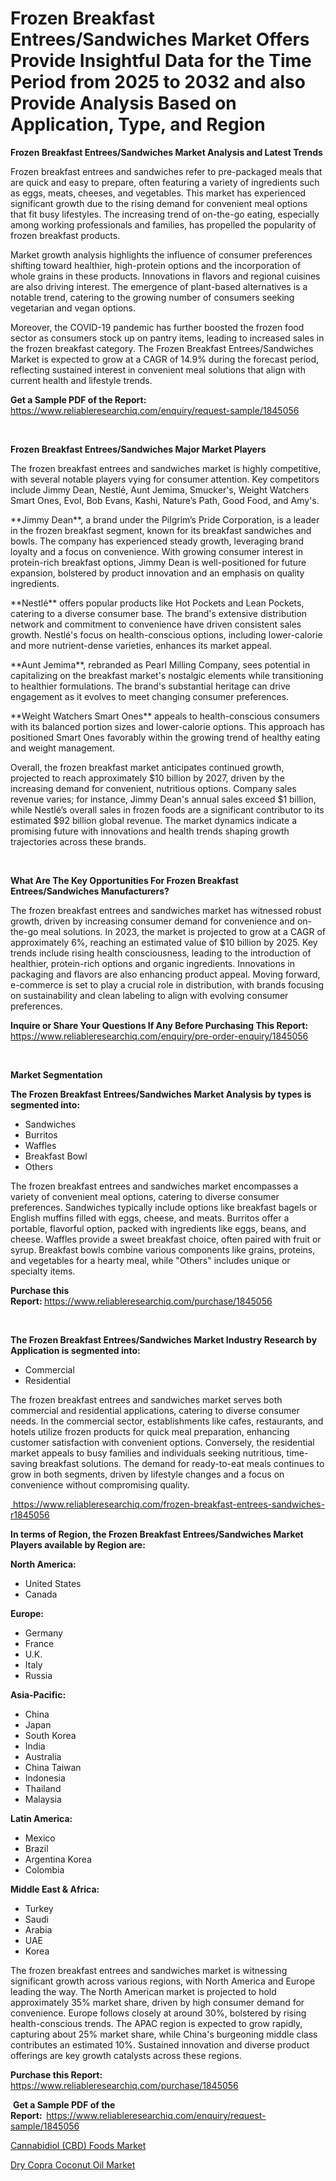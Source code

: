 <p><h1>Frozen Breakfast Entrees/Sandwiches Market Offers Provide Insightful Data for the Time Period from 2025 to 2032 and also Provide Analysis Based on Application, Type, and Region</h1></p><p><strong>Frozen Breakfast Entrees/Sandwiches Market Analysis and Latest Trends</strong></p>
<p><p>Frozen breakfast entrees and sandwiches refer to pre-packaged meals that are quick and easy to prepare, often featuring a variety of ingredients such as eggs, meats, cheeses, and vegetables. This market has experienced significant growth due to the rising demand for convenient meal options that fit busy lifestyles. The increasing trend of on-the-go eating, especially among working professionals and families, has propelled the popularity of frozen breakfast products.</p><p>Market growth analysis highlights the influence of consumer preferences shifting toward healthier, high-protein options and the incorporation of whole grains in these products. Innovations in flavors and regional cuisines are also driving interest. The emergence of plant-based alternatives is a notable trend, catering to the growing number of consumers seeking vegetarian and vegan options.</p><p>Moreover, the COVID-19 pandemic has further boosted the frozen food sector as consumers stock up on pantry items, leading to increased sales in the frozen breakfast category. The Frozen Breakfast Entrees/Sandwiches Market is expected to grow at a CAGR of 14.9% during the forecast period, reflecting sustained interest in convenient meal solutions that align with current health and lifestyle trends.</p></p>
<p><strong>Get a Sample PDF of the Report:&nbsp;</strong> <a href="https://www.reliableresearchiq.com/enquiry/request-sample/1845056?utm_campaign=1087&utm_medium=2&utm_source=Github&utm_content=ia&utm_term=15022025&utm_id=frozen-breakfast-entreessandwiches">https://www.reliableresearchiq.com/enquiry/request-sample/1845056</a></p>
<p>&nbsp;</p>
<p><strong>Frozen Breakfast Entrees/Sandwiches Major Market Players</strong></p>
<p><p>The frozen breakfast entrees and sandwiches market is highly competitive, with several notable players vying for consumer attention. Key competitors include Jimmy Dean, Nestlé, Aunt Jemima, Smucker's, Weight Watchers Smart Ones, Evol, Bob Evans, Kashi, Nature’s Path, Good Food, and Amy's.</p><p>**Jimmy Dean**, a brand under the Pilgrim’s Pride Corporation, is a leader in the frozen breakfast segment, known for its breakfast sandwiches and bowls. The company has experienced steady growth, leveraging brand loyalty and a focus on convenience. With growing consumer interest in protein-rich breakfast options, Jimmy Dean is well-positioned for future expansion, bolstered by product innovation and an emphasis on quality ingredients.</p><p>**Nestlé** offers popular products like Hot Pockets and Lean Pockets, catering to a diverse consumer base. The brand's extensive distribution network and commitment to convenience have driven consistent sales growth. Nestlé's focus on health-conscious options, including lower-calorie and more nutrient-dense varieties, enhances its market appeal.</p><p>**Aunt Jemima**, rebranded as Pearl Milling Company, sees potential in capitalizing on the breakfast market's nostalgic elements while transitioning to healthier formulations. The brand's substantial heritage can drive engagement as it evolves to meet changing consumer preferences.</p><p>**Weight Watchers Smart Ones** appeals to health-conscious consumers with its balanced portion sizes and lower-calorie options. This approach has positioned Smart Ones favorably within the growing trend of healthy eating and weight management.</p><p>Overall, the frozen breakfast market anticipates continued growth, projected to reach approximately $10 billion by 2027, driven by the increasing demand for convenient, nutritious options. Company sales revenue varies; for instance, Jimmy Dean's annual sales exceed $1 billion, while Nestlé’s overall sales in frozen foods are a significant contributor to its estimated $92 billion global revenue. The market dynamics indicate a promising future with innovations and health trends shaping growth trajectories across these brands.</p></p>
<p>&nbsp;</p>
<p><strong>What Are The Key Opportunities For Frozen Breakfast Entrees/Sandwiches Manufacturers?</strong></p>
<p><p>The frozen breakfast entrees and sandwiches market has witnessed robust growth, driven by increasing consumer demand for convenience and on-the-go meal solutions. In 2023, the market is projected to grow at a CAGR of approximately 6%, reaching an estimated value of $10 billion by 2025. Key trends include rising health consciousness, leading to the introduction of healthier, protein-rich options and organic ingredients. Innovations in packaging and flavors are also enhancing product appeal. Moving forward, e-commerce is set to play a crucial role in distribution, with brands focusing on sustainability and clean labeling to align with evolving consumer preferences.</p></p>
<p><strong>Inquire or Share Your Questions If Any Before Purchasing This Report:</strong> <a href="https://www.reliableresearchiq.com/enquiry/pre-order-enquiry/1845056?utm_campaign=1087&utm_medium=2&utm_source=Github&utm_content=ia&utm_term=15022025&utm_id=frozen-breakfast-entreessandwiches">https://www.reliableresearchiq.com/enquiry/pre-order-enquiry/1845056</a></p>
<p>&nbsp;</p>
<p><strong>Market Segmentation</strong></p>
<p><strong>The Frozen Breakfast Entrees/Sandwiches Market Analysis by types is segmented into:</strong></p>
<p><ul><li>Sandwiches</li><li>Burritos</li><li>Waffles</li><li>Breakfast Bowl</li><li>Others</li></ul></p>
<p><p>The frozen breakfast entrees and sandwiches market encompasses a variety of convenient meal options, catering to diverse consumer preferences. Sandwiches typically include options like breakfast bagels or English muffins filled with eggs, cheese, and meats. Burritos offer a portable, flavorful option, packed with ingredients like eggs, beans, and cheese. Waffles provide a sweet breakfast choice, often paired with fruit or syrup. Breakfast bowls combine various components like grains, proteins, and vegetables for a hearty meal, while "Others" includes unique or specialty items.</p></p>
<p><strong>Purchase this Report:&nbsp;</strong><a href="https://www.reliableresearchiq.com/purchase/1845056?utm_campaign=1087&utm_medium=2&utm_source=Github&utm_content=ia&utm_term=15022025&utm_id=frozen-breakfast-entreessandwiches">https://www.reliableresearchiq.com/purchase/1845056</a></p>
<p>&nbsp;</p>
<p><strong>The Frozen Breakfast Entrees/Sandwiches Market Industry Research by Application is segmented into:</strong></p>
<p><ul><li>Commercial</li><li>Residential</li></ul></p>
<p><p>The frozen breakfast entrees and sandwiches market serves both commercial and residential applications, catering to diverse consumer needs. In the commercial sector, establishments like cafes, restaurants, and hotels utilize frozen products for quick meal preparation, enhancing customer satisfaction with convenient options. Conversely, the residential market appeals to busy families and individuals seeking nutritious, time-saving breakfast solutions. The demand for ready-to-eat meals continues to grow in both segments, driven by lifestyle changes and a focus on convenience without compromising quality.</p></p>
<p><a href="https://www.reliableresearchiq.com/frozen-breakfast-entrees-sandwiches-r1845056?utm_campaign=1087&utm_medium=2&utm_source=Github&utm_content=ia&utm_term=15022025&utm_id=frozen-breakfast-entreessandwiches">&nbsp;https://www.reliableresearchiq.com/frozen-breakfast-entrees-sandwiches-r1845056</a></p>
<p><strong>In terms of Region, the Frozen Breakfast Entrees/Sandwiches Market Players available by Region are:</strong></p>
<p>
    <p> <strong> North America: </strong>
        <ul>
            <li>United States</li>
            <li>Canada</li>
        </ul>
        </p> 
    <p> <strong> Europe: </strong>
        <ul>
            <li>Germany</li>
            <li>France</li>
            <li>U.K.</li>
            <li>Italy</li>
            <li>Russia</li>
        </ul>
        </p> 
    <p> <strong> Asia-Pacific: </strong>
        <ul>
            <li>China</li>
            <li>Japan</li>
            <li>South Korea</li>
            <li>India</li>
            <li>Australia</li>
            <li>China Taiwan</li>
            <li>Indonesia</li>
            <li>Thailand</li>
            <li>Malaysia</li>
        </ul>
        </p> 
    <p> <strong> Latin America: </strong>
        <ul>
            <li>Mexico</li>
            <li>Brazil</li>
            <li>Argentina Korea</li>
            <li>Colombia</li>
        </ul>
        </p> 
    <p> <strong> Middle East & Africa: </strong>
        <ul>
            <li>Turkey</li>
            <li>Saudi</li>
            <li>Arabia</li>
            <li>UAE</li>
            <li>Korea</li>
        </ul>
    </p>
    </p>
<p><p>The frozen breakfast entrees and sandwiches market is witnessing significant growth across various regions, with North America and Europe leading the way. The North American market is projected to hold approximately 35% market share, driven by high consumer demand for convenience. Europe follows closely at around 30%, bolstered by rising health-conscious trends. The APAC region is expected to grow rapidly, capturing about 25% market share, while China's burgeoning middle class contributes an estimated 10%. Sustained innovation and diverse product offerings are key growth catalysts across these regions.</p></p>
<p><strong>Purchase this Report: </strong><a href="https://www.reliableresearchiq.com/purchase/1845056?utm_campaign=1087&utm_medium=2&utm_source=Github&utm_content=ia&utm_term=15022025&utm_id=frozen-breakfast-entreessandwiches">https://www.reliableresearchiq.com/purchase/1845056</a></p>
<p>&nbsp;<strong>Get a Sample PDF of the Report:&nbsp;&nbsp;</strong><a href="https://www.reliableresearchiq.com/enquiry/request-sample/1845056?utm_campaign=1087&utm_medium=2&utm_source=Github&utm_content=ia&utm_term=15022025&utm_id=frozen-breakfast-entreessandwiches">https://www.reliableresearchiq.com/enquiry/request-sample/1845056</a></p>
<p><strong></strong></p>
<p><p><a href="https://github.com/unkelummaru8/Market-Research-Report-List-1/blob/main/cannabidiol-cbd-foods-market.md?utm_campaign=1087&utm_medium=2&utm_source=Github&utm_content=ia&utm_term=15022025&utm_id=frozen-breakfast-entreessandwiches">Cannabidiol (CBD) Foods Market</a></p><p><a href="https://github.com/shrebasokib/Market-Research-Report-List-1/blob/main/dry-copra-coconut-oil-market.md?utm_campaign=1087&utm_medium=2&utm_source=Github&utm_content=ia&utm_term=15022025&utm_id=frozen-breakfast-entreessandwiches">Dry Copra Coconut Oil Market</a></p></p>